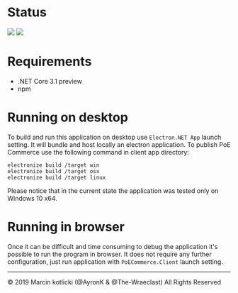 # Status

![](https://github.com/AyronK/poe-commerce/workflows/Build/badge.svg)
![](https://github.com/AyronK/poe-commerce/workflows/Tests/badge.svg)

# Requirements
- .NET Core 3.1 preview
- npm

# Running on desktop
To build and run this application on desktop use `Electron.NET App` launch setting. It will bundle and host locally an electron application.
To publish PoE Commerce use the following command in client app directory:

```
electronize build /target win
electronize build /target osx
electronize build /target linux
```

Please notice that in the current state the application was tested only on Windows 10 x64.

# Running in browser
Once it can be difficult and time consuming to debug the application it's possible to run the program in browser. 
It does not require any further configuration, just run application with `PoECommerce.Client` launch setting.

  
---   


© 2019 Marcin kotlicki (@AyronK & @The-Wraeclast) All Rights Reserved
